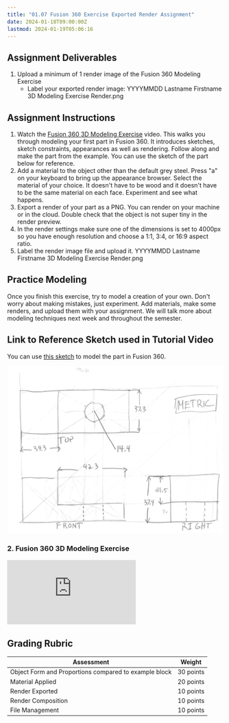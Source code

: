 ```yaml
---
title: "01.07 Fusion 360 Exercise Exported Render Assignment"
date: 2024-01-18T09:00:00Z
lastmod: 2024-01-19T05:06:16
---
```


## Assignment Deliverables

1. Upload a minimum of 1 render image of the Fusion 360 Modeling Exercise
   - Label your exported render image: YYYYMMDD Lastname Firstname 3D Modeling Exercise Render.png

## Assignment Instructions

1. Watch the [Fusion 360 3D Modeling Exercise](https://youtu.be/arTAFuBS-qI) video. This walks you through modeling your first part in Fusion 360. It introduces sketches, sketch constraints, appearances as well as rendering. Follow along and make the part from the example. You can use the sketch of the part below for reference.
2. Add a material to the object other than the default grey steel. Press "a" on your keyboard to bring up the appearance browser. Select the material of your choice. It doesn't have to be wood and it doesn't have to be the same material on each face. Experiment and see what happens.
3. Export a render of your part as a PNG. You can render on your machine or in the cloud. Double check that the object is not super tiny in the render preview.
4. In the render settings make sure one of the dimensions is set to 4000px so you have enough resolution and choose a 1:1, 3:4, or 16:9 aspect ratio.
5. Label the render image file and upload it. YYYYMMDD Lastname Firstname 3D Modeling Exercise Render.png

## Practice Modeling

Once you finish this exercise, try to model a creation of your own. Don't worry about making mistakes, just experiment. Add materials, make some renders, and upload them with your assignment. We will talk more about modeling techniques next week and throughout the semester.

## Link to Reference Sketch used in Tutorial Video

You can use [this sketch](../../../../drawing/attachments/2022-Sketch-of-Sample-Part-for-Fusion-360-Modeling-Exercise.jpeg) to model the part in Fusion 360.

[![this sketch](../../../../drawing/attachments/2022-Sketch-of-Sample-Part-for-Fusion-360-Modeling-Exercise.jpeg)](../../../../drawing/attachments/2022-Sketch-of-Sample-Part-for-Fusion-360-Modeling-Exercise.jpeg)

<div class="tutorial-video-gallery">
<div class="video-card">

### 2. Fusion 360 3D Modeling Exercise

<div class="iframe-16-9-container"><iframe class="youTubeIframe" src="https://www.youtube.com/embed/arTAFuBS-qI" width="300" height="150" frameborder="0" allowfullscreen="allowfullscreen"></iframe></div>

</div>
</div>

## Grading Rubric

<div class="responsive-table-markdown">

| Assessment                                            | Weight    |
| ----------------------------------------------------- | --------- |
| Object Form and Proportions compared to example block | 30 points |
| Material Applied                                      | 20 points |
| Render Exported                                       | 10 points |
| Render Composition                                    | 10 points |
| File Management                                       | 10 points |

</div>
